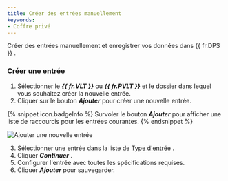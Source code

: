 ```yaml
---
title: Créer des entrées manuellement
keywords:
- Coffre privé
---
```

Créer des entrées manuellement et enregistrer vos données dans {{ fr.DPS }} . 

### Créer une entrée 

1. Sélectionner le ***{{ fr.VLT }}*** ou ***{{ fr.PVLT }}*** et le dossier dans lequel vous souhaitez créer la nouvelle entrée. 
1. Cliquer sur le bouton ***Ajouter*** pour créer une nouvelle entrée. 

{% snippet icon.badgeInfo %} 
Survoler le bouton ***Ajouter*** pour afficher une liste de raccourcis pour les entrées courantes. 
{% endsnippet %}

![Ajouter une nouvelle entrée](/img/fr/server/ServerOp4087.png) 

3. Sélectionner une entrée dans la liste de [Type d&apos;entrée](/fr/server/web-interface/vault/entries/entry-type/) . 
1. Cliquer ***Continuer*** . 
1. Configurer l&apos;entrée avec toutes les spécifications requises. 
1. Cliquer ***Ajouter*** pour sauvegarder. 


